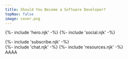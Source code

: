 ```yaml
---
title: Should You Become a Software Developer?
topNav: false
image: cover.png
---
```

{%- include 'hero.njk' -%}
{%- include 'social.njk' -%}
<div class="grid grid-cols-1 md:grid-cols-2 gap-2">
    {%- include 'subscribe.njk' -%}

</div>
{%- include 'chat.njk' -%}
{%- include 'resources.njk' -%}
<div className="w-full h-12">AAAA</div>
</div>
